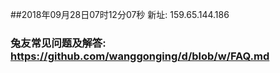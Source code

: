 ##2018年09月28日07时12分07秒 新址: 159.65.144.186
### 兔友常见问题及解答: https://github.com/wanggonging/d/blob/w/FAQ.md
